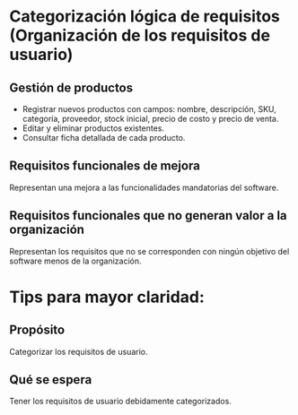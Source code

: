# Categorización lógica de requisitos (Organización de los requisitos de usuario)

## Gestión de productos
- Registrar nuevos productos con campos: nombre, descripción, SKU, categoría, proveedor, stock inicial, precio de costo y precio de venta.
- Editar y eliminar productos existentes.
- Consultar ficha detallada de cada producto.

## Requisitos funcionales de mejora
Representan una mejora a las funcionalidades mandatorias del software.

## Requisitos funcionales que no generan valor a la organización
Representan los requisitos que no se corresponden con ningún objetivo del software menos de la organización.

# Tips para mayor claridad:
## Propósito
Categorizar los requisitos de usuario.

## Qué se espera
Tener los requisitos de usuario debidamente categorizados.
